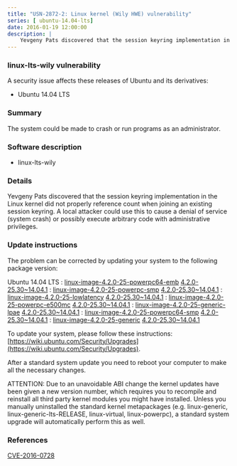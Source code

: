 ```yaml
---
title: "USN-2872-2: Linux kernel (Wily HWE) vulnerability"
series: [ ubuntu-14.04-lts]
date: 2016-01-19 12:00:00
description: |
    Yevgeny Pats discovered that the session keyring implementation in the Linux kernel did not properly reference count when joining an existing session keyring. A local attacker could use this to cause a denial of service (system crash) or possibly execute arbitrary code with administrative privileges. 
--- 
```

 
 


### linux-lts-wily vulnerability

A security issue affects these releases of Ubuntu and its derivatives:

* Ubuntu 14.04 LTS

### Summary

The system could be made to crash or run programs as an administrator. 

### Software description

* linux-lts-wily 

### Details

Yevgeny Pats discovered that the session keyring implementation in the Linux kernel did not properly reference count when joining an existing session keyring. A local attacker could use this to cause a denial of service (system crash) or possibly execute arbitrary code with administrative privileges. 

### Update instructions

The problem can be corrected by updating your system to the following package version:

Ubuntu 14.04 LTS
 : [linux-image-4.2.0-25-powerpc64-emb](https://launchpad.net/ubuntu/+source/linux-lts-wily) <span> [4.2.0-25.30~14.04.1](https://launchpad.net/ubuntu/+source/linux-lts-wily/4.2.0-25.30~14.04.1) </span> 
 : [linux-image-4.2.0-25-powerpc-smp](https://launchpad.net/ubuntu/+source/linux-lts-wily) <span> [4.2.0-25.30~14.04.1](https://launchpad.net/ubuntu/+source/linux-lts-wily/4.2.0-25.30~14.04.1) </span> 
 : [linux-image-4.2.0-25-lowlatency](https://launchpad.net/ubuntu/+source/linux-lts-wily) <span> [4.2.0-25.30~14.04.1](https://launchpad.net/ubuntu/+source/linux-lts-wily/4.2.0-25.30~14.04.1) </span> 
 : [linux-image-4.2.0-25-powerpc-e500mc](https://launchpad.net/ubuntu/+source/linux-lts-wily) <span> [4.2.0-25.30~14.04.1](https://launchpad.net/ubuntu/+source/linux-lts-wily/4.2.0-25.30~14.04.1) </span> 
 : [linux-image-4.2.0-25-generic-lpae](https://launchpad.net/ubuntu/+source/linux-lts-wily) <span> [4.2.0-25.30~14.04.1](https://launchpad.net/ubuntu/+source/linux-lts-wily/4.2.0-25.30~14.04.1) </span> 
 : [linux-image-4.2.0-25-powerpc64-smp](https://launchpad.net/ubuntu/+source/linux-lts-wily) <span> [4.2.0-25.30~14.04.1](https://launchpad.net/ubuntu/+source/linux-lts-wily/4.2.0-25.30~14.04.1) </span> 
 : [linux-image-4.2.0-25-generic](https://launchpad.net/ubuntu/+source/linux-lts-wily) <span> [4.2.0-25.30~14.04.1](https://launchpad.net/ubuntu/+source/linux-lts-wily/4.2.0-25.30~14.04.1) </span> 

To update your system, please follow these instructions: [https://wiki.ubuntu.com/Security/Upgrades](https://wiki.ubuntu.com/Security/Upgrades).

After a standard system update you need to reboot your computer to make all the necessary changes.

ATTENTION: Due to an unavoidable ABI change the kernel updates have been given a new version number, which requires you to recompile and reinstall all third party kernel modules you might have installed. Unless you manually uninstalled the standard kernel metapackages (e.g. linux-generic, linux-generic-lts-RELEASE, linux-virtual, linux-powerpc), a standard system upgrade will automatically perform this as well. 

### References

 
 [CVE-2016-0728](http://people.ubuntu.com/~ubuntu-security/cve/CVE-2016-0728)
 

